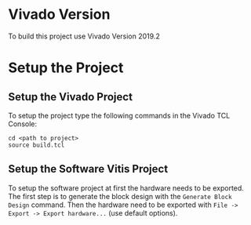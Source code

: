 # Vivado Version
To build this project use Vivado Version 2019.2

# Setup the Project
## Setup the Vivado Project
To setup the project type the following commands in the Vivado TCL Console:
```
cd <path to project>
source build.tcl
```

## Setup the Software Vitis Project
To setup the software project at first the hardware needs to be exported. The first step is to generate the block design with the `Generate Block Design` command. Then the hardware need to be exported with `File -> Export -> Export hardware...` (use default options).
